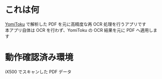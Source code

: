# これは何

[YomiToku](https://github.com/kotaro-kinoshita/yomitoku) で解析した PDF を元に高精度な再 OCR 処理を行うアプリです  
本アプリ自体は OCR を行わず、YomiToku の OCR 結果を元に PDF へ適用します

# 動作確認済み環境

iX500 でスキャンした PDF データ
